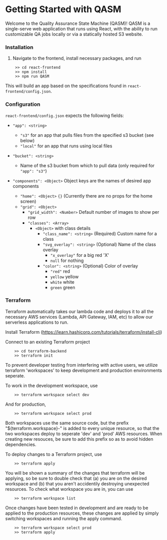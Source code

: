 # Getting Started with QASM

Welcome to the Quality Assurance State Machine (QASM)! QASM is a single-serve web application that runs
using React, with the ability to run customizable QA jobs locally or via a statically hosted S3 website.  

### Installation 

1) Navigate to the frontend, install necessary packages, and run

        >> cd react-frontend
        >> npm install 
        >> npm run QASM

This will build an app based on the specifications found in ``react-frontend/config.json``.

### Configuration

``react-frontend/config.json`` expects the following fields:

- ``"app": <string>``
    - ``"s3"`` for an app that pulls files from the specified s3 bucket (see below)
    - ``"local"`` for an app that runs using local files

- ``"bucket": <string>``
    - Name of the s3 bucket from which to pull data (only required for ``"app": "s3"``)

- ``"components": <Object>`` Object keys are the names of desired app components
    - ``"home": <Object>`` ``{}`` (Currently there are no props for the home screen)
    - ``"grid": <Object>``
        - ``"grid_width": <Number>`` Default number of images to show per row
        - ``"classes": <Array>``
            - ``<Object>`` with class details
                - ``"class_name": <string>`` (Required) Custom name for a class
                - ``"svg_overlay": <string>`` (Optional) Name of the class overlay
                    - ``"x_overlay"`` for a big red 'X'
                    - ``null`` for nothing
                - ``"color": <string>`` (Optional) Color of overlay
                    - ``"red"`` red
                    - ``yellow`` yellow
                    - ``white`` white
                    - ``green`` green

### Terraform
Terraform automatically takes our lambda code and deploys it to all the necessary AWS services (Lambda, API Gateway, IAM, etc) to allow our serverless applications to run.

Install Terraform (https://learn.hashicorp.com/tutorials/terraform/install-cli)

Connect to an existing Terraform project

        >> cd terraform-backend
        >> terraform init

To prevent developer testing from interfering with active users, we utilize terraform 'workspaces' to keep development and production environments seperate.

To work in the development workspace, use

        >> terraform workspace select dev

And for production,

        >> terraform workspace select prod

Both workspaces use the same source code, but the prefix "${terraform.workspace}-" is added to every unique resource, so that the two workspaces deploy to seperate 'dev' and 'prod' AWS resources. When creating new resouces, be sure to add this prefix so as to avoid hidden dependencies.


To deploy changes to a Terraform project, use

        >> terraform apply

You will be shown a summary of the changes that terraform will be applying, so be sure to double check that (a) you are on the desired workspace and (b) that you aren't accidentily destroying unexpected resources. To check what workspace you are in, you can use 

        >> terraform workspace list


Once changes have been tested in development and are ready to be applied to the production resources, these changes are applied by simply switching workspaces and running the apply command. 

        >> terraform workspace select prod
        >> terraform apply
